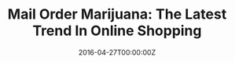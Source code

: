 ---
date: '2016-04-27T00:00:00Z'
external_link: https://web.archive.org/web/20210616160516/https://www.wfmynews2.com/article/news/local/mail-order-marijuana-the-latest-trend-in-online-shopping/83-531371599
image:
  focal_point: Smart
original_link: https://www.wfmynews2.com/article/news/local/mail-order-marijuana-the-latest-trend-in-online-shopping/83-531371599
summary: 'A study published in the American Journal of Preventive Medicine Thursday
  found millions of Americans are searching for and illegally purchasing marijuana
  online every month. CHARLOTTE, N.C. -- Researchers have announced the latest trend
  in online shopping: weed. Dr. Ayers and his team analyzed 12 years of online searches
  for mail order marijuana. They found up to two million people every single month
  are looking to buy weed online, including in the Carolinas. Even in states where
  marijuana is legal, buying and selling it online is not.'
title: 'Mail Order Marijuana: The Latest Trend In Online Shopping'
---